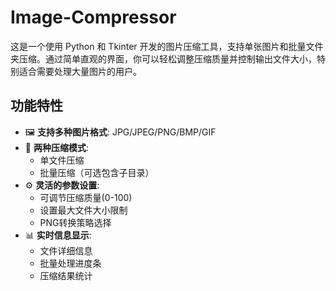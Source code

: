 # Image-Compressor
这是一个使用 Python 和 Tkinter 开发的图片压缩工具，支持单张图片和批量文件夹压缩。通过简单直观的界面，你可以轻松调整压缩质量并控制输出文件大小，特别适合需要处理大量图片的用户。

## 功能特性

- 🖼️ **支持多种图片格式**: JPG/JPEG/PNG/BMP/GIF
- 📁 **两种压缩模式**:
  - 单文件压缩
  - 批量压缩（可选包含子目录）
- ⚙️ **灵活的参数设置**:
  - 可调节压缩质量(0-100)
  - 设置最大文件大小限制
  - PNG转换策略选择
- 📊 **实时信息显示**:
  - 文件详细信息
  - 批量处理进度条
  - 压缩结果统计
